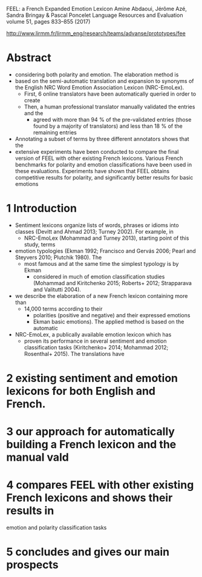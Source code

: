 FEEL: a French Expanded Emotion Lexicon
Amine Abdaoui, Jérôme Azé, Sandra Bringay & Pascal Poncelet
Language Resources and Evaluation volume 51, pages 833–855 (2017)

http://www.lirmm.fr/lirmm_eng/research/teams/advanse/prototypes/fee

# Abstract

* considering both polarity and emotion. The elaboration method is
* based on the semi-automatic translation and expansion to synonyms of the
  English NRC Word Emotion Association Lexicon (NRC-EmoLex).
  * First, 6 online translators have been automatically queried in order to create
  * Then, a human professional translator manually validated the entries and the
    * agreed with more than 94 % of the pre-validated entries (those found by a
      majority of translators) and less than 18 % of the remaining entries
* Annotating a subset of terms by three different annotators shows that the
* extensive experiments have been conducted to compare the final version of FEEL
  with other existing French lexicons. Various French benchmarks for polarity
  and emotion classifications have been used in these evaluations. Experiments
  have shown that FEEL obtains competitive results for polarity, and
  significantly better results for basic emotions

# 1 Introduction

* Sentiment lexicons organize lists of words, phrases or idioms into classes
  (Devitt and Ahmad 2013; Turney 2002). For example, in
  * NRC-EmoLex (Mohammad and Turney 2013), starting point of this study, terms
* emotion typologies (Ekman 1992; Francisco and Gervás 2006; Pearl and
    Steyvers 2010; Plutchik 1980). The
  * most famous and at the same time the simplest typology is by Ekman
    * considered in much of emotion classification studies (Mohammad and
      Kiritchenko 2015; Roberts+ 2012; Strapparava and Valitutti 2004).
* we describe the elaboration of a new French lexicon containing more than
  * 14,000 terms according to their
    * polarities (positive and negative) and their expressed emotions
    * Ekman basic emotions).  The applied method is based on the automatic
* NRC-EmoLex, a publically available emotion lexicon which has
  * proven its performance in several sentiment and emotion classification tasks
    (Kiritchenko+  2014; Mohammad 2012; Rosenthal+ 2015). The translations have

# 2 existing sentiment and emotion lexicons for both English and French.

# 3 our approach for automatically building a French lexicon and the manual vald

# 4 compares FEEL with other existing French lexicons and shows their results in
emotion and polarity classification tasks

# 5 concludes and gives our main prospects
